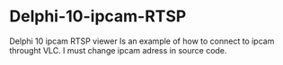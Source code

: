 # Delphi-10-ipcam-RTSP
Delphi 10 ipcam RTSP viewer
Is an example of how to connect to ipcam throught VLC.
I must change ipcam adress in source code.
